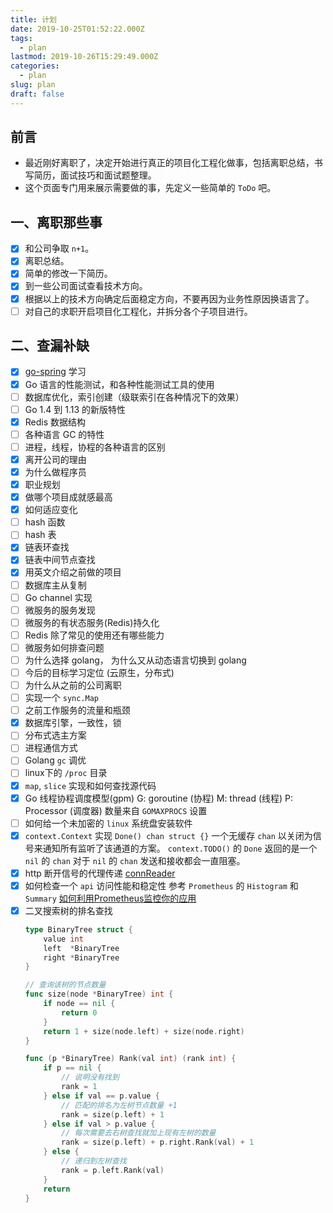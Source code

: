 ```yaml
---
title: 计划
date: 2019-10-25T01:52:22.000Z
tags:
  - plan
lastmod: 2019-10-26T15:29:49.000Z
categories:
  - plan
slug: plan
draft: false
---
```


## 前言

- 最近刚好离职了，决定开始进行真正的项目化工程化做事，包括离职总结，书写简历，面试技巧和面试题整理。
- 这个页面专门用来展示需要做的事，先定义一些简单的 `ToDo` 吧。


## 一、离职那些事

- [x] 和公司争取 `n+1`。
- [x] 离职总结。
- [x] 简单的修改一下简历。
- [x] 到一些公司面试查看技术方向。
- [x] 根据以上的技术方向确定后面稳定方向，不要再因为业务性原因换语言了。
- [ ] 对自己的求职开启项目化工程化，并拆分各个子项目进行。

## 二、查漏补缺

- [x] [go-spring](https://github.com/go-spring/go-spring) 学习
- [x] Go 语言的性能测试，和各种性能测试工具的使用
- [ ] 数据库优化，索引创建（级联索引在各种情况下的效果）
- [ ] Go 1.4 到 1.13 的新版特性
- [x] Redis 数据结构
- [ ] 各种语言 GC 的特性
- [ ] 进程，线程，协程的各种语言的区别
- [x] 离开公司的理由
- [x] 为什么做程序员
- [x] 职业规划
- [x] 做哪个项目成就感最高
- [x] 如何适应变化
- [ ] hash 函数
- [ ] hash 表
- [x] 链表环查找
- [x] 链表中间节点查找
- [x] 用英文介绍之前做的项目
- [ ] 数据库主从复制
- [ ] Go channel 实现
- [ ] 微服务的服务发现
- [ ] 微服务的有状态服务(Redis)持久化
- [ ] Redis 除了常见的使用还有哪些能力
- [ ] 微服务如何排查问题
- [ ] 为什么选择 golang， 为什么又从动态语言切换到 golang
- [ ] 今后的目标学习定位 (云原生，分布式)
- [ ] 为什么从之前的公司离职
- [ ] 实现一个 `sync.Map`
- [ ] 之前工作服务的流量和瓶颈
- [x] 数据库引擎，一致性，锁
- [ ] 分布式选主方案
- [ ] 进程通信方式
- [ ] Golang `gc` 调优
- [ ] linux下的 `/proc` 目录
- [x] `map`, `slice` 实现和如何查找源代码
- [x] Go 线程协程调度模型(gpm)
    G: goroutine (协程)
    M: thread (线程)
    P: Processor (调度器) 数量来自 `GOMAXPROCS` 设置
- [ ] 如何给一个未加密的 `linux` 系统盘安装软件
- [x] `context.Context` 实现
    `Done() chan struct {}` 一个无缓存 `chan` 以关闭为信号来通知所有监听了该通道的方案。
    `context.TODO()` 的 `Done` 返回的是一个 `nil` 的 `chan` 对于 `nil` 的 `chan` 发送和接收都会一直阻塞。
- [x] http 断开信号的代理传递
    [connReader](https://github.com/golang/go/blob/release-branch.go1.14/src/net/http/server.go#L642-L798)
- [x] 如何检查一个 `api` 访问性能和稳定性
    参考 `Prometheus` 的 `Histogram` 和 `Summary` [如何利用Prometheus监控你的应用](https://www.cnblogs.com/YaoDD/p/11391316.html)
- [x] 二叉搜索树的排名查找
    ``` go
    type BinaryTree struct {
        value int
        left  *BinaryTree
        right *BinaryTree
    }

    // 查询该树的节点数量
    func size(node *BinaryTree) int {
        if node == nil {
            return 0
        }
        return 1 + size(node.left) + size(node.right)
    }

    func (p *BinaryTree) Rank(val int) (rank int) {
        if p == nil {
            // 说明没有找到
            rank = 1
        } else if val == p.value {
            // 匹配的排名为左树节点数量 +1
            rank = size(p.left) + 1
        } else if val > p.value {
            // 每次需要去右树查找就加上现有左树的数量
            rank = size(p.left) + p.right.Rank(val) + 1
        } else {
            // 递归到左树查找
            rank = p.left.Rank(val)
        }
        return
    }
    ```
